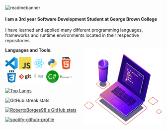 
![readmebanner](https://user-images.githubusercontent.com/55958768/145869166-965f5877-e911-4078-a1d4-264fe91d754d.png)

#### I am a 3rd year Software Development Student at George Brown College
I have learned and applied many different programming languages, frameworks and runtime environments located in their respective repositories.

<img align="right" width="250" height="250" src=https://github.com/RobertoBorges98/RobertoBorges98/blob/main/computer-illustration.png>

**Languages and Tools:**
<br>

<code><img height="40" src="https://raw.githubusercontent.com/github/explore/80688e429a7d4ef2fca1e82350fe8e3517d3494d/topics/visual-studio-code/visual-studio-code.png"></code>
<code><img height="40" src="https://raw.githubusercontent.com/github/explore/80688e429a7d4ef2fca1e82350fe8e3517d3494d/topics/javascript/javascript.png"></code>
<code><img height="40" src="https://raw.githubusercontent.com/github/explore/80688e429a7d4ef2fca1e82350fe8e3517d3494d/topics/react/react.png"></code>
<code><img height="40" src="https://raw.githubusercontent.com/github/explore/80688e429a7d4ef2fca1e82350fe8e3517d3494d/topics/python/python.png"></code>
<code><img height="40" src= "https://raw.githubusercontent.com/github/explore/80688e429a7d4ef2fca1e82350fe8e3517d3494d/topics/html/html.png"></code>
<code><img height="40" src= "https://raw.githubusercontent.com/github/explore/80688e429a7d4ef2fca1e82350fe8e3517d3494d/topics/css/css.png"></code>
<code><img height="40" src="https://raw.githubusercontent.com/github/explore/80688e429a7d4ef2fca1e82350fe8e3517d3494d/topics/git/git.png"></code>
<code><img height="40" src="https://raw.githubusercontent.com/github/explore/80688e429a7d4ef2fca1e82350fe8e3517d3494d/topics/java/java.png"></code>
<code><img height="40" src="https://raw.githubusercontent.com/github/explore/80688e429a7d4ef2fca1e82350fe8e3517d3494d/topics/csharp/csharp.png"></code>
<code><img height="40" src="https://raw.githubusercontent.com/github/explore/80688e429a7d4ef2fca1e82350fe8e3517d3494d/topics/mongodb/mongodb.png"></code>



[![Top Langs](https://github-readme-stats.vercel.app/api/top-langs/?username=itsRobertoBorges)](https://github.com/anuraghazra/github-readme-stats)

![GitHub streak stats](https://github-readme-streak-stats.herokuapp.com/?user=itsRobertoBorges) 

[![RobertoBorges98's GitHub stats](https://github-readme-stats.vercel.app/api?username=itsRobertoBorges)](https://github.com/itsRobertoBorges/github-readme-stats)

[![spotify-github-profile](https://spotify-github-profile.vercel.app/api/view?uid=22pmagzu6bktkx25ihuwjcsqq&cover_image=true&theme=default)](https://github.com/kittinan/spotify-github-profile)





